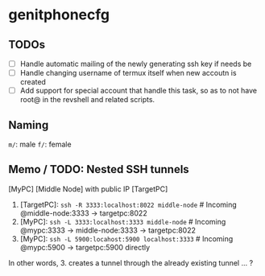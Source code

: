 # genitphonecfg

## TODOs
- [ ] Handle automatic mailing of the newly generating ssh key if needs be
- [ ] Handle changing username of termux itself when new accoutn is created
- [ ] Add support for special account that handle this task, so as to not have root@ in the revshell and related scripts.

## Naming

`m/`: male
`f/`: female

## Memo / TODO: Nested SSH tunnels

[MyPC]
[Middle Node] with public IP
[TargetPC]

1. [TargetPC]: `ssh -R 3333:localhost:8022 middle-node` # Incoming @middle-node:3333 -> targetpc:8022
2. [MyPC]: `ssh -L 3333:localhost:3333 middle-node` # Incoming @mypc:3333 -> middle-node:3333 -> targetpc:8022
3. [MyPC]: `ssh -L 5900:locahost:5900 localhost:3333` # Incoming @mypc:5900 -> targetpc:5900 directly

In other words, 3. creates a tunnel through the already existing tunnel ... ?
